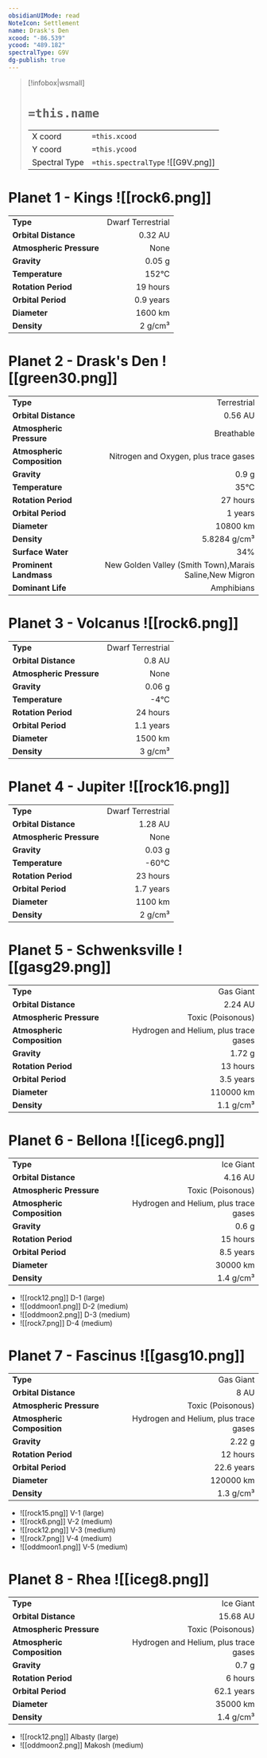 ```yaml
---
obsidianUIMode: read
NoteIcon: Settlement
name: Drask's Den
xcood: "-86.539"
ycood: "489.182"
spectralType: G9V
dg-publish: true
---
```

> [!infobox|wsmall]
> # `=this.name`
> | | |
> | - | - |
> | X coord | `=this.xcood` |
> | Y coord| `=this.ycood` |
> | Spectral Type | `=this.spectralType` ![[G9V.png]] |

# Planet 1 - Kings ![[rock6.png]]
|                             |                           |
| --------------------------- | -------------------------:|
| **Type**                    |             Dwarf Terrestrial |
| **Orbital Distance**        |   0.32 AU |
| **Atmospheric Pressure**    |       None |
| **Gravity**                 |        0.05 g |
| **Temperature**             |    152°C |
| **Rotation Period**         |  19 hours |
| **Orbital Period** | 0.9 years |
| **Diameter**                |      1600 km | 
| **Density**                 |    2 g/cm³ |





# Planet 2 - Drask's Den ![[green30.png]]
|                             |                           |
| --------------------------- | -------------------------:|
| **Type**                    |             Terrestrial |
| **Orbital Distance**        |   0.56 AU |
| **Atmospheric Pressure**    |       Breathable |
| **Atmospheric Composition** |      Nitrogen and Oxygen, plus trace gases |
| **Gravity**                 |        0.9 g |
| **Temperature**             |    35°C |
| **Rotation Period**         |  27 hours |
| **Orbital Period** | 1 years |
| **Diameter**                |      10800 km | 
| **Density**                 |    5.8284 g/cm³ |
| **Surface Water**           |           34% | 
| **Prominent Landmass**      |         New Golden Valley (Smith Town),Marais Saline,New Migron | 
| **Dominant Life**           |         Amphibians |





# Planet 3 - Volcanus ![[rock6.png]]
|                             |                           |
| --------------------------- | -------------------------:|
| **Type**                    |             Dwarf Terrestrial |
| **Orbital Distance**        |   0.8 AU |
| **Atmospheric Pressure**    |       None |
| **Gravity**                 |        0.06 g |
| **Temperature**             |    -4°C |
| **Rotation Period**         |  24 hours |
| **Orbital Period** | 1.1 years |
| **Diameter**                |      1500 km | 
| **Density**                 |    3 g/cm³ |





# Planet 4 - Jupiter ![[rock16.png]]
|                             |                           |
| --------------------------- | -------------------------:|
| **Type**                    |             Dwarf Terrestrial |
| **Orbital Distance**        |   1.28 AU |
| **Atmospheric Pressure**    |       None |
| **Gravity**                 |        0.03 g |
| **Temperature**             |    -60°C |
| **Rotation Period**         |  23 hours |
| **Orbital Period** | 1.7 years |
| **Diameter**                |      1100 km | 
| **Density**                 |    2 g/cm³ |





# Planet 5 - Schwenksville ![[gasg29.png]]
|                             |                           |
| --------------------------- | -------------------------:|
| **Type**                    |             Gas Giant |
| **Orbital Distance**        |   2.24 AU |
| **Atmospheric Pressure**    |       Toxic (Poisonous) |
| **Atmospheric Composition** |      Hydrogen and Helium, plus trace gases |
| **Gravity**                 |        1.72 g |
| **Rotation Period**         |  13 hours |
| **Orbital Period** | 3.5 years |
| **Diameter**                |      110000 km | 
| **Density**                 |    1.1 g/cm³ |





# Planet 6 - Bellona ![[iceg6.png]]
|                             |                           |
| --------------------------- | -------------------------:|
| **Type**                    |             Ice Giant |
| **Orbital Distance**        |   4.16 AU |
| **Atmospheric Pressure**    |       Toxic (Poisonous) |
| **Atmospheric Composition** |      Hydrogen and Helium, plus trace gases |
| **Gravity**                 |        0.6 g |
| **Rotation Period**         |  15 hours |
| **Orbital Period** | 8.5 years |
| **Diameter**                |      30000 km | 
| **Density**                 |    1.4 g/cm³ |



- ![[rock12.png]] D-1 (large)
- ![[oddmoon1.png]] D-2 (medium)
- ![[oddmoon2.png]] D-3 (medium)
- ![[rock7.png]] D-4 (medium)


# Planet 7 - Fascinus ![[gasg10.png]]
|                             |                           |
| --------------------------- | -------------------------:|
| **Type**                    |             Gas Giant |
| **Orbital Distance**        |   8 AU |
| **Atmospheric Pressure**    |       Toxic (Poisonous) |
| **Atmospheric Composition** |      Hydrogen and Helium, plus trace gases |
| **Gravity**                 |        2.22 g |
| **Rotation Period**         |  12 hours |
| **Orbital Period** | 22.6 years |
| **Diameter**                |      120000 km | 
| **Density**                 |    1.3 g/cm³ |



- ![[rock15.png]] V-1 (large)
- ![[rock6.png]] V-2 (medium)
- ![[rock12.png]] V-3 (medium)
- ![[rock7.png]] V-4 (medium)
- ![[oddmoon1.png]] V-5 (medium)


# Planet 8 - Rhea ![[iceg8.png]]
|                             |                           |
| --------------------------- | -------------------------:|
| **Type**                    |             Ice Giant |
| **Orbital Distance**        |   15.68 AU |
| **Atmospheric Pressure**    |       Toxic (Poisonous) |
| **Atmospheric Composition** |      Hydrogen and Helium, plus trace gases |
| **Gravity**                 |        0.7 g |
| **Rotation Period**         |  6 hours |
| **Orbital Period** | 62.1 years |
| **Diameter**                |      35000 km | 
| **Density**                 |    1.4 g/cm³ |



- ![[rock12.png]] Albasty (large)
- ![[oddmoon2.png]] Makosh (medium)


